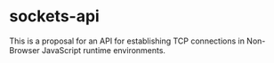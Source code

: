 # sockets-api

This is a proposal for an API for establishing TCP connections in Non-Browser JavaScript runtime
environments.

